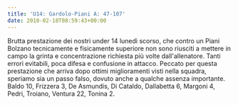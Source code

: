 ```yaml
---
title: 'U14: Gardolo-Piani A: 47-107'
date: 2010-02-18T08:59:43+00:00
---
```

Brutta prestazione dei nostri under 14 lunedì scorso, che contro un Piani Bolzano tecnicamente e fisicamente superiore non sono riusciti a mettere in campo la grinta e concentrazione richiesta più volte dall'allenatore. Tanti errori evitabili, poca difesa e confusione in attacco. Peccato per questa prestazione che arriva dopo ottimi miglioramenti visti nella squadra, speriamo sia un passo falso, dovuto anche a qualche assenza importante.
Baldo 10, Frizzera 3, De Asmundis, Di Cataldo, Dallabetta 6, Margoni 4, Pedri, Troiano, Ventura 22, Tonina 2.